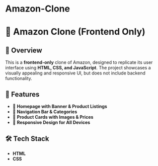 # Amazon-Clone

# 🛒 Amazon Clone (Frontend Only)

## 📌 Overview
This is a **frontend-only** clone of Amazon, designed to replicate its user interface using **HTML, CSS, and JavaScript**. The project showcases a visually appealing and responsive UI, but does not include backend functionality.

## 🚀 Features
- 🔹 **Homepage with Banner & Product Listings**
- 🔹 **Navigation Bar & Categories**
- 🔹 **Product Cards with Images & Prices**
- 🔹 **Responsive Design for All Devices**

## 🛠️ Tech Stack
- **HTML**
- **CSS**

